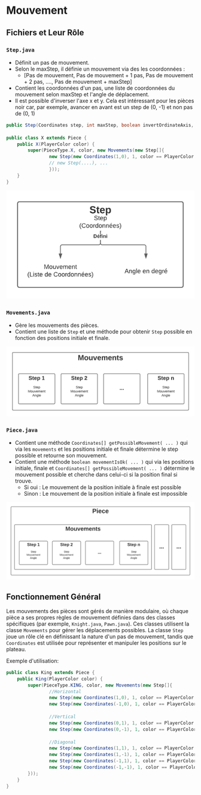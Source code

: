 
# Mouvement
## Fichiers et Leur Rôle
### `Step.java`
- Définit un pas de mouvement.
- Selon le maxStep, il définie un mouvement via des les coordonnées : 
  - [Pas de mouvement, Pas de mouvement + 1 pas, Pas de mouvement + 2 pas, ...., Pas de mouvement + maxStep]
- Contient les coordonnées d'un pas, une liste de coordonnées du mouvement selon maxStep et l'angle de déplacement.
- Il est possible d'inverser l'axe x et y. Cela est intéressant pour les pièces noir car, par exemple, avancer en avant est un step de (0, -1) et non pas de (0, 1)
```java
public Step(Coordinates step, int maxStep, boolean invertOrdinateAxis, boolean invertAbscissaAxis){}

public class X extends Piece {
    public X(PlayerColor color) {
        super(PieceType.X, color, new Movements(new Step[]{
                new Step(new Coordinates(1,0), 1, color == PlayerColor.BLACK, color == PlayerColor.BLACK),
                // new Step(....), ...       
                }));
    }
}
```
![](Images/Step.png)

### `Movements.java`
- Gère les mouvements des pièces.
- Contient une liste de `Step` et une méthode pour obtenir `Step` possible en fonction des positions initiale et finale.

![](Images/Mouvements.png)

### `Piece.java`
- Contient une méthode `Coordinates[] getPossibleMovement( ... )` qui via les `movements` et les positions initiale et finale détermine le step possible et retourne son mouvement.
- Contient une méthode `boolean movementIsOk( ... )` qui via les positions initiale, finale et `Coordinates[] getPossibleMovement( ... )` détermine le mouvement possible et cherche dans celui-ci si la position final si trouve.
  - Si oui : Le mouvement de la position initiale à finale est possible
  - Sinon : Le mouvement de la position initiale à finale est impossible

![](Images/Piece.png)

## Fonctionnement Général
Les mouvements des pièces sont gérés de manière modulaire, où chaque pièce a ses propres règles de mouvement définies dans des classes spécifiques (par exemple, `Knight.java`, `Pawn.java`). Ces classes utilisent la classe `Movements` pour gérer les déplacements possibles. La classe `Step` joue un rôle clé en définissant la nature d'un pas de mouvement, tandis que `Coordinates` est utilisée pour représenter et manipuler les positions sur le plateau.

Exemple d'utilisation:
```java
public class King extends Piece {
    public King(PlayerColor color) {
        super(PieceType.KING, color, new Movements(new Step[]{
                //Horizontal
                new Step(new Coordinates(1,0), 1, color == PlayerColor.BLACK, color == PlayerColor.BLACK),
                new Step(new Coordinates(-1,0), 1, color == PlayerColor.BLACK, color == PlayerColor.BLACK),

                //Vertical
                new Step(new Coordinates(0,1), 1, color == PlayerColor.BLACK, color == PlayerColor.BLACK),
                new Step(new Coordinates(0,-1), 1, color == PlayerColor.BLACK, color == PlayerColor.BLACK),

                //Diagonal
                new Step(new Coordinates(1,1), 1, color == PlayerColor.BLACK, color == PlayerColor.BLACK),
                new Step(new Coordinates(1,-1), 1, color == PlayerColor.BLACK, color == PlayerColor.BLACK),
                new Step(new Coordinates(-1,1), 1, color == PlayerColor.BLACK, color == PlayerColor.BLACK),
                new Step(new Coordinates(-1,-1), 1, color == PlayerColor.BLACK, color == PlayerColor.BLACK),
        }));
    }
}
```

